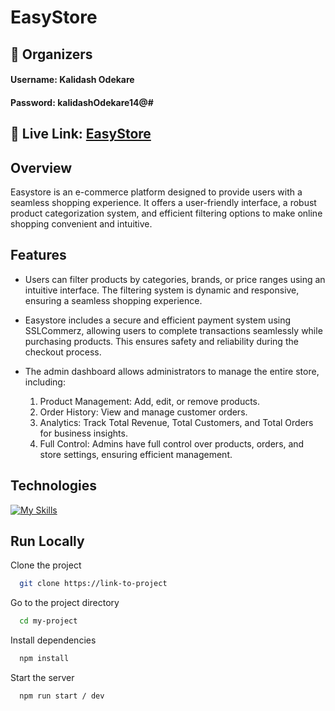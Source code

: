 
# EasyStore




## 👤  Organizers
#### Username: Kalidash Odekare
#### Password: kalidashOdekare14@#


## 🔗 Live Link: [EasyStore](https://easystore-9fd6e.web.app)

## Overview
Easystore is an e-commerce platform designed to provide users with a seamless shopping experience. It offers a user-friendly interface, a robust product categorization system, and efficient filtering options to make online shopping convenient and intuitive.



## Features

- Users can filter products by categories, brands, or price ranges using an intuitive interface. The filtering system is dynamic and responsive, ensuring a seamless shopping experience.

- Easystore includes a secure and efficient payment system using SSLCommerz, allowing users to complete transactions seamlessly while purchasing products. This ensures safety and reliability during the checkout process.

- The admin dashboard allows administrators to manage the entire store, including:
  1. Product Management: Add, edit, or remove products.
  2. Order History: View and manage customer orders.
  3. Analytics: Track Total Revenue, Total Customers, and Total Orders for business insights.
  4. Full Control: Admins have full control over products, orders, and store settings, ensuring efficient management.

## Technologies
[![My Skills](https://skillicons.dev/icons?i=react,tailwind,nodejs,express,mongodb)](https://skillicons.dev)


## Run Locally

Clone the project

```bash
  git clone https://link-to-project
```

Go to the project directory

```bash
  cd my-project
```

Install dependencies

```bash
  npm install
```

Start the server

```bash
  npm run start / dev
```
